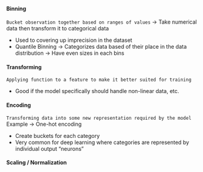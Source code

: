 #### Binning
`Bucket observation together based on ranges of values` → Take numerical data then transform it to categorical data
- Used to covering up imprecision in the dataset
- Quantile Binning → Categorizes data based of their place in the data distribution → Have even sizes in each bins

#### Transforming
`Applying function to a feature to make it better suited for training`
- Good if the model specifically should handle non-linear data, etc.
#### Encoding
`Transforming data into some new representation required by the model`
Example → One-hot encoding
- Create buckets for each category
- Very common for deep learning where categories are represented by individual output “neurons”

#### Scaling / Normalization
